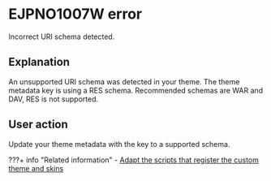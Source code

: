 # EJPNO1007W error

Incorrect URI schema detected.

## Explanation

An unsupported URI schema was detected in your theme. The theme metadata key is using a RES schema. Recommended schemas are WAR and DAV, RES is not supported.

## User action

Update your theme metadata with the key to a supported schema.


???+ info "Related information"
    -   [Adapt the scripts that register the custom theme and skins](../../../developing_theme/dev_op_overview/manual_packaging_themes/themeopt_move_repack_script.md)

